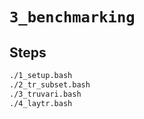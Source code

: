 # `3_benchmarking`

## Steps

```bash
./1_setup.bash
./2_tr_subset.bash
./3_truvari.bash
./4_laytr.bash
```
